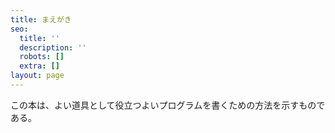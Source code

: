 ```yaml
---
title: まえがき
seo:
  title: ''
  description: ''
  robots: []
  extra: []
layout: page
---
```

この本は、よい道具として役立つよいプログラムを書くための方法を示すものである。
